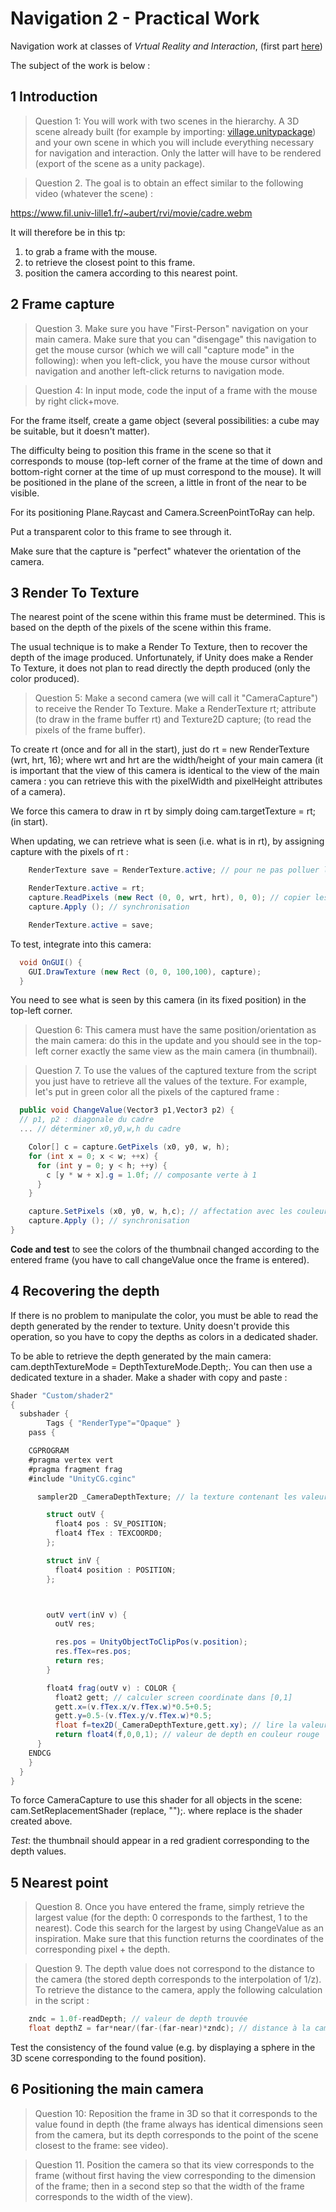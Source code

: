 # Navigation 2 - Practical Work

Navigation work at classes of *Vrtual Reality and Interaction*, (first part [here](https://github.com/Arnaud58/navigation-1))

The subject of the work is below :

## 1 Introduction
> Question 1: You will work with two scenes in the hierarchy. A 3D scene already built (for example by importing: [village.unitypackage](https://www.fil.univ-lille1.fr/~aubert/rvi/village.unitypackage)) and your own scene in which you will include everything necessary for navigation and interaction. Only the latter will have to be rendered (export of the scene as a unity package).

> Question 2. The goal is to obtain an effect similar to the following video (whatever the scene) :

https://www.fil.univ-lille1.fr/~aubert/rvi/movie/cadre.webm

It will therefore be in this tp:

1. to grab a frame with the mouse.
2. to retrieve the closest point to this frame.
3. position the camera according to this nearest point.
   
##  2 Frame capture
> Question 3. Make sure you have "First-Person" navigation on your main camera. Make sure that you can "disengage" this navigation to get the mouse cursor (which we will call "capture mode" in the following): when you left-click, you have the mouse cursor without navigation and another left-click returns to navigation mode.

> Question 4: In input mode, code the input of a frame with the mouse by right click+move.

For the frame itself, create a game object (several possibilities: a cube may be suitable, but it doesn't matter).

The difficulty being to position this frame in the scene so that it corresponds to mouse (top-left corner of the frame at the time of down and bottom-right corner at the time of up must correspond to the mouse). It will be positioned in the plane of the screen, a little in front of the near to be visible.

For its positioning Plane.Raycast and Camera.ScreenPointToRay can help.

Put a transparent color to this frame to see through it.

Make sure that the capture is "perfect" whatever the orientation of the camera.

##  3 Render To Texture
The nearest point of the scene within this frame must be determined. This is based on the depth of the pixels of the scene within this frame.

The usual technique is to make a Render To Texture, then to recover the depth of the image produced. Unfortunately, if Unity does make a Render To Texture, it does not plan to read directly the depth produced (only the color produced).

> Question 5: Make a second camera (we will call it "CameraCapture") to receive the Render To Texture. Make a RenderTexture rt; attribute (to draw in the frame buffer rt) and Texture2D capture; (to read the pixels of the frame buffer).

To create rt (once and for all in the start), just do rt = new RenderTexture (wrt, hrt, 16); where wrt and hrt are the width/height of your main camera (it is important that the view of this camera is identical to the view of the main camera : you can retrieve this with the pixelWidth and pixelHeight attributes of a camera).

We force this camera to draw in rt by simply doing cam.targetTexture = rt; (in start).

When updating, we can retrieve what is seen (i.e. what is in rt), by assigning capture with the pixels of rt :

```c#
    RenderTexture save = RenderTexture.active; // pour ne pas polluer le moteur Unity

    RenderTexture.active = rt;
    capture.ReadPixels (new Rect (0, 0, wrt, hrt), 0, 0); // copier les pixels du render to texture dans la texture capture
    capture.Apply (); // synchronisation

    RenderTexture.active = save;
```

To test, integrate into this camera:


```c#
  void OnGUI() {
    GUI.DrawTexture (new Rect (0, 0, 100,100), capture);
  }
```

You need to see what is seen by this camera (in its fixed position) in the top-left corner.

> Question 6: This camera must have the same position/orientation as the main camera: do this in the update and you should see in the top-left corner exactly the same view as the main camera (in thumbnail).

> Question 7. To use the values of the captured texture from the script you just have to retrieve all the values of the texture. For example, let's put in green color all the pixels of the captured frame :

```c#
  public void ChangeValue(Vector3 p1,Vector3 p2) {
  // p1, p2 : diagonale du cadre
  ... // déterminer x0,y0,w,h du cadre

    Color[] c = capture.GetPixels (x0, y0, w, h);
    for (int x = 0; x < w; ++x) {
      for (int y = 0; y < h; ++y) {
        c [y * w + x].g = 1.0f; // composante verte à 1
      }
    }

    capture.SetPixels (x0, y0, w, h,c); // affectation avec les couleurs modifiées
    capture.Apply (); // synchronisation
}
```

**Code and test** to see the colors of the thumbnail changed according to the entered frame (you have to call changeValue once the frame is entered).

## 4 Recovering the depth
If there is no problem to manipulate the color, you must be able to read the depth generated by the render to texture. Unity doesn't provide this operation, so you have to copy the depths as colors in a dedicated shader.

To be able to retrieve the depth generated by the main camera: cam.depthTextureMode = DepthTextureMode.Depth;. You can then use a dedicated texture in a shader. Make a shader with copy and paste :

```c#
Shader "Custom/shader2"
{
  subshader {
        Tags { "RenderType"="Opaque" }
    pass {

    CGPROGRAM
    #pragma vertex vert
    #pragma fragment frag
    #include "UnityCG.cginc"

      sampler2D _CameraDepthTexture; // la texture contenant les valeurs de profondeurs de la caméra principale (affectation automatique par Unity)

        struct outV {
          float4 pos : SV_POSITION;
          float4 fTex : TEXCOORD0;
        };

        struct inV {
          float4 position : POSITION;
        };



        outV vert(inV v) {
          outV res;

          res.pos = UnityObjectToClipPos(v.position);
          res.fTex=res.pos;
          return res;
        }

        float4 frag(outV v) : COLOR {
          float2 gett; // calculer screen coordinate dans [0,1]
          gett.x=(v.fTex.x/v.fTex.w)*0.5+0.5;
          gett.y=0.5-(v.fTex.y/v.fTex.w)*0.5;
          float f=tex2D(_CameraDepthTexture,gett.xy); // lire la valeur de depth
          return float4(f,0,0,1); // valeur de depth en couleur rouge
      }
    ENDCG
    }
  }
}
```
To force CameraCapture to use this shader for all objects in the scene: cam.SetReplacementShader (replace, "");. where replace is the shader created above.

*Test*: the thumbnail should appear in a red gradient corresponding to the depth values.

## 5 Nearest point
> Question 8. Once you have entered the frame, simply retrieve the largest value (for the depth: 0 corresponds to the farthest, 1 to the nearest). Code this search for the largest by using ChangeValue as an inspiration. Make sure that this function returns the coordinates of the corresponding pixel + the depth.

> Question 9. The depth value does not correspond to the distance to the camera (the stored depth corresponds to the interpolation of 1/z). To retrieve the distance to the camera, apply the following calculation in the script :

```c#
    zndc = 1.0f-readDepth; // valeur de depth trouvée
    float depthZ = far*near/(far-(far-near)*zndc); // distance à la caméra
```

Test the consistency of the found value (e.g. by displaying a sphere in the 3D scene corresponding to the found position).

## 6 Positioning the main camera
> Question 10: Reposition the frame in 3D so that it corresponds to the value found in depth (the frame always has identical dimensions seen from the camera, but its depth corresponds to the point of the scene closest to the frame: see video).

> Question 11. Position the camera so that its view corresponds to the frame (without first having the view corresponding to the dimension of the frame; then in a second step so that the width of the frame corresponds to the width of the view).
